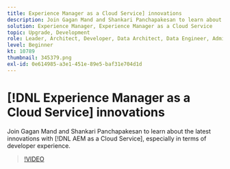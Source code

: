 ```yaml
---
title: Experience Manager as a Cloud Service] innovations
description: Join Gagan Mand and Shankari Panchapakesan to learn about the latest innovations with [!DNL AEM as a Cloud Service], especially in terms of developer experience.
solution: Experience Manager, Experience Manager as a Cloud Service
topic: Upgrade, Development
role: Leader, Architect, Developer, Data Architect, Data Engineer, Admin, User
level: Beginner
kt: 10789
thumbnail: 345379.png
exl-id: 0e614985-a3e1-451e-89e5-baf31e704d1d
---
```

# [!DNL Experience Manager as a Cloud Service] innovations

Join Gagan Mand and Shankari Panchapakesan to learn about the latest innovations with [!DNL AEM as a Cloud Service], especially in terms of developer experience.

>[!VIDEO](https://video.tv.adobe.com/v/345379/?quality=12&learn=on)
